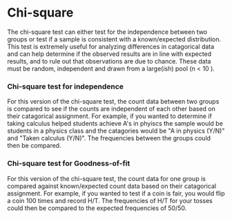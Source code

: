 # Chi-square

The chi-square test can either test for the independence between two groups or test if a sample is consistent with a known/expected distribution.
This test is extremely useful for analyzing differences in catagorical data and can help determine if the observed results are in line with expected results, and to rule out that observations are due to chance.
These data must be random, independent and drawn from a large(ish) pool (n < 10 ).

### Chi-square test for independence

For this version of the chi-square test, the count data between two groups is compared to see if the counts are independent of each other based on their catagorical assignment.
For example, if you wanted to determine if taking calculus helped students achieve A's in phyiscs the sample would be students in a physics class and the catagories would be "A in physics (Y/N)" and "Taken calculus (Y/N)".
The frequencies between the groups could then be compared.

### Chi-square test for Goodness-of-fit

For this version of the chi-square test, the count data for one group is compared against known/expected count data based on their catagorical assignment.
For example, if you wanted to test if a coin is fair, you would flip a coin 100 times and record H/T.
The frequencies of H/T for your tosses could then be compared to the expected frequencies of 50/50. 